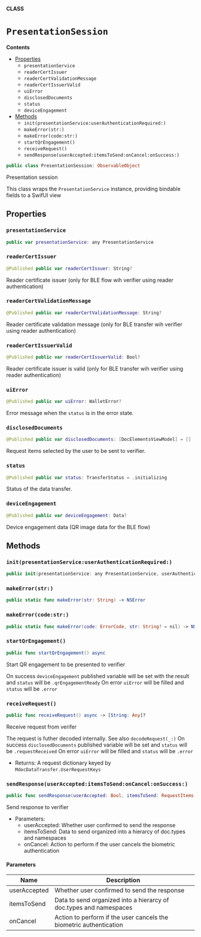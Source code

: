 **CLASS**

# `PresentationSession`

**Contents**

- [Properties](#properties)
  - `presentationService`
  - `readerCertIssuer`
  - `readerCertValidationMessage`
  - `readerCertIssuerValid`
  - `uiError`
  - `disclosedDocuments`
  - `status`
  - `deviceEngagement`
- [Methods](#methods)
  - `init(presentationService:userAuthenticationRequired:)`
  - `makeError(str:)`
  - `makeError(code:str:)`
  - `startQrEngagement()`
  - `receiveRequest()`
  - `sendResponse(userAccepted:itemsToSend:onCancel:onSuccess:)`

```swift
public class PresentationSession: ObservableObject
```

Presentation session

This class wraps the ``PresentationService`` instance, providing bindable fields to a SwifUI view

## Properties
### `presentationService`

```swift
public var presentationService: any PresentationService
```

### `readerCertIssuer`

```swift
@Published public var readerCertIssuer: String?
```

Reader certificate issuer (only for BLE flow wih verifier using reader authentication)

### `readerCertValidationMessage`

```swift
@Published public var readerCertValidationMessage: String?
```

Reader certificate validation message (only for BLE transfer wih verifier using reader authentication)

### `readerCertIssuerValid`

```swift
@Published public var readerCertIssuerValid: Bool?
```

Reader certificate issuer is valid  (only for BLE transfer wih verifier using reader authentication)

### `uiError`

```swift
@Published public var uiError: WalletError?
```

Error message when the ``status`` is in the error state.

### `disclosedDocuments`

```swift
@Published public var disclosedDocuments: [DocElementsViewModel] = []
```

Request items selected by the user to be sent to verifier.

### `status`

```swift
@Published public var status: TransferStatus = .initializing
```

Status of the data transfer.

### `deviceEngagement`

```swift
@Published public var deviceEngagement: Data?
```

Device engagement data (QR image data for the BLE flow)

## Methods
### `init(presentationService:userAuthenticationRequired:)`

```swift
public init(presentationService: any PresentationService, userAuthenticationRequired: Bool)
```

### `makeError(str:)`

```swift
public static func makeError(str: String) -> NSError
```

### `makeError(code:str:)`

```swift
public static func makeError(code: ErrorCode, str: String? = nil) -> NSError
```

### `startQrEngagement()`

```swift
public func startQrEngagement() async
```

Start QR engagement to be presented to verifier

On success ``deviceEngagement`` published variable will be set with the result and ``status`` will be ``.qrEngagementReady``
On error ``uiError`` will be filled and ``status`` will be ``.error``

### `receiveRequest()`

```swift
public func receiveRequest() async -> [String: Any]?
```

Receive request from verifer

The request is futher decoded internally. See also ``decodeRequest(_:)``
On success ``disclosedDocuments`` published variable will be set  and ``status`` will be ``.requestReceived``
On error ``uiError`` will be filled and ``status`` will be ``.error``
- Returns: A request dictionary keyed by ``MdocDataTransfer.UserRequestKeys``

### `sendResponse(userAccepted:itemsToSend:onCancel:onSuccess:)`

```swift
public func sendResponse(userAccepted: Bool, itemsToSend: RequestItems, onCancel: (() -> Void)? = nil, onSuccess: ((URL?) -> Void)? = nil) async
```

Send response to verifier
- Parameters:
  - userAccepted: Whether user confirmed to send the response
  - itemsToSend: Data to send organized into a hierarcy of doc.types and namespaces
  - onCancel: Action to perform if the user cancels the biometric authentication

#### Parameters

| Name | Description |
| ---- | ----------- |
| userAccepted | Whether user confirmed to send the response |
| itemsToSend | Data to send organized into a hierarcy of doc.types and namespaces |
| onCancel | Action to perform if the user cancels the biometric authentication |